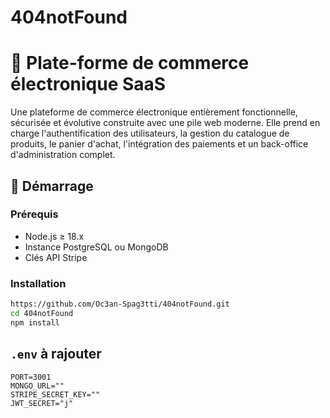 # 404notFound

# 🛒 Plate-forme de commerce électronique SaaS

Une plateforme de commerce électronique entièrement fonctionnelle, sécurisée et évolutive construite avec une pile web moderne. Elle prend en charge l'authentification des utilisateurs, la gestion du catalogue de produits, le panier d'achat, l'intégration des paiements et un back-office d'administration complet.


## 🚀 Démarrage

### Prérequis
- Node.js ≥ 18.x
- Instance PostgreSQL ou MongoDB
- Clés API Stripe

### Installation

```bash
https://github.com/Oc3an-Spag3tti/404notFound.git
cd 404notFound
npm install
```
## ```.env``` à rajouter
```
PORT=3001
MONGO_URL=""
STRIPE_SECRET_KEY=""
JWT_SECRET="j"
```
